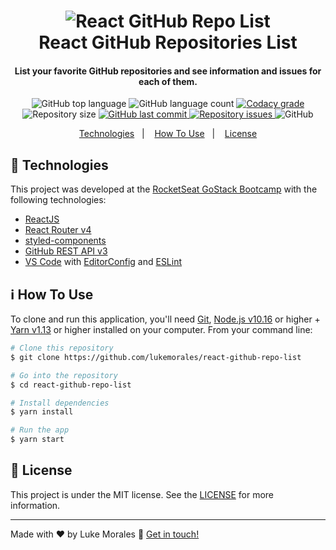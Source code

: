 <h1 align="center">
    <img alt="React GitHub Repo List" src="https://res.cloudinary.com/lukemorales/image/upload/v1562170812/readme_logos/react-github-repo-list_gyiyf4.png" />
    <br>
    React GitHub Repositories List
</h1>

<h4 align="center">
  List your favorite GitHub repositories and see information and issues for each of them.
</h4>
<p align="center">
  <img alt="GitHub top language" src="https://img.shields.io/github/languages/top/lukemorales/react-github-repo-list.svg">
  
  <img alt="GitHub language count" src="https://img.shields.io/github/languages/count/lukemorales/react-github-repo-list.svg">
  
  <a href="https://www.codacy.com/app/lukemorales/react-github-repo-list?utm_source=github.com&amp;utm_medium=referral&amp;utm_content=lukemorales/react-github-repo-list&amp;utm_campaign=Badge_Grade">
    <img alt="Codacy grade" src="https://img.shields.io/codacy/grade/eac67ca345934f4c8e4435a8606e7baa.svg">
  </a>
  
  <img alt="Repository size" src="https://img.shields.io/github/repo-size/lukemorales/react-github-repo-list.svg">
  <a href="https://github.com/lukemorales/react-github-repo-list/commits/master">
    <img alt="GitHub last commit" src="https://img.shields.io/github/last-commit/lukemorales/react-github-repo-list.svg">
  </a>
  
  <a href="https://github.com/lukemorales/react-github-repo-list/issues">
    <img alt="Repository issues" src="https://img.shields.io/github/issues/lukemorales/react-github-repo-list.svg">
  </a>
  
  <img alt="GitHub" src="https://img.shields.io/github/license/lukemorales/react-github-repo-list.svg"> 
</p>

<p align="center">
  <a href="#rocket-technologies">Technologies</a>&nbsp;&nbsp;&nbsp;|&nbsp;&nbsp;&nbsp;
  <a href="#information_source-how-to-use">How To Use</a>&nbsp;&nbsp;&nbsp;|&nbsp;&nbsp;&nbsp;
  <a href="#memo-license">License</a>
</p>

## :rocket: Technologies

This project was developed at the [RocketSeat GoStack Bootcamp](https://rocketseat.com.br/bootcamp) with the following technologies:

-  [ReactJS](https://reactjs.org/)
-  [React Router v4](https://github.com/ReactTraining/react-router)
-  [styled-components](https://www.styled-components.com/)
-  [GitHub REST API v3](https://developer.github.com/v3/)
-  [VS Code][vc] with [EditorConfig][vceditconfig] and [ESLint][vceslint]
  
## :information_source: How To Use

To clone and run this application, you'll need [Git](https://git-scm.com), [Node.js v10.16][nodejs] or higher + [Yarn v1.13][yarn] or higher installed on your computer. From your command line:

```bash
# Clone this repository
$ git clone https://github.com/lukemorales/react-github-repo-list

# Go into the repository
$ cd react-github-repo-list

# Install dependencies
$ yarn install

# Run the app
$ yarn start
```

## :memo: License
This project is under the MIT license. See the [LICENSE](https://github.com/lukemorales/react-github-repo-list/blob/master/LICENSE) for more information.

---

Made with ♥ by Luke Morales :wave: [Get in touch!](https://www.linkedin.com/in/lukemorales/)

[nodejs]: https://nodejs.org/
[yarn]: https://yarnpkg.com/
[vc]: https://code.visualstudio.com/
[vceditconfig]: https://marketplace.visualstudio.com/items?itemName=EditorConfig.EditorConfig
[vceslint]: https://marketplace.visualstudio.com/items?itemName=dbaeumer.vscode-eslint
